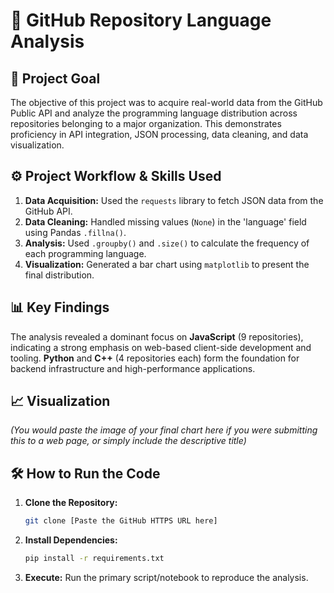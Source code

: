 # 🐙 GitHub Repository Language Analysis

## 🎯 Project Goal
The objective of this project was to acquire real-world data from the GitHub Public API and analyze the programming language distribution across repositories belonging to a major organization. This demonstrates proficiency in API integration, JSON processing, data cleaning, and data visualization.

## ⚙️ Project Workflow & Skills Used
1.  **Data Acquisition:** Used the `requests` library to fetch JSON data from the GitHub API.
2.  **Data Cleaning:** Handled missing values (`None`) in the 'language' field using Pandas `.fillna()`.
3.  **Analysis:** Used `.groupby()` and `.size()` to calculate the frequency of each programming language.
4.  **Visualization:** Generated a bar chart using `matplotlib` to present the final distribution.

## 📊 Key Findings
The analysis revealed a dominant focus on **JavaScript** (9 repositories), indicating a strong emphasis on web-based client-side development and tooling. **Python** and **C++** (4 repositories each) form the foundation for backend infrastructure and high-performance applications.

## 📈 Visualization

*(You would paste the image of your final chart here if you were submitting this to a web page, or simply include the descriptive title)*

## 🛠️ How to Run the Code
1.  **Clone the Repository:**
    ```bash
    git clone [Paste the GitHub HTTPS URL here]
    ```
2.  **Install Dependencies:**
    ```bash
    pip install -r requirements.txt
    ```
3.  **Execute:** Run the primary script/notebook to reproduce the analysis.

